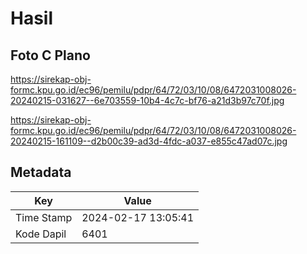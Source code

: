 # Hasil

## Foto C Plano

https://sirekap-obj-formc.kpu.go.id/ec96/pemilu/pdpr/64/72/03/10/08/6472031008026-20240215-031627--6e703559-10b4-4c7c-bf76-a21d3b97c70f.jpg

https://sirekap-obj-formc.kpu.go.id/ec96/pemilu/pdpr/64/72/03/10/08/6472031008026-20240215-161109--d2b00c39-ad3d-4fdc-a037-e855c47ad07c.jpg


## Metadata

| Key        | Value               |
| ---------- | ------------------- |
| Time Stamp | 2024-02-17 13:05:41 |
| Kode Dapil | 6401                |



